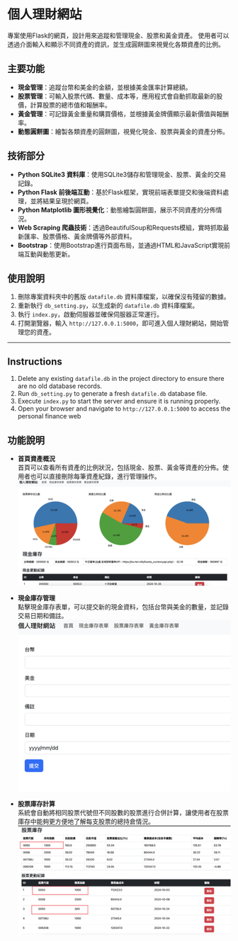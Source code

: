 # 個人理財網站

專案使用Flask的網頁，設計用來追蹤和管理現金、股票和黃金資產。
使用者可以透過介面輸入和顯示不同資產的資訊，並生成圓餅圖來視覺化各類資產的比例。

## 主要功能

- **現金管理**：追蹤台幣和美金的金額，並根據美金匯率計算總額。
- **股票管理**：可輸入股票代碼、數量、成本等，應用程式會自動抓取最新的股價，計算股票的總市值和報酬率。
- **黃金管理**：可記錄黃金重量和購買價格，並根據黃金牌價顯示最新價值與報酬率。
- **動態圓餅圖**：繪製各類資產的圓餅圖，視覺化現金、股票與黃金的資產分佈。

## 技術部分

- **Python SQLite3 資料庫**：使用SQLite3儲存和管理現金、股票、黃金的交易記錄。
- **Python Flask 前後端互動**：基於Flask框架，實現前端表單提交和後端資料處理，並將結果呈現於網頁。
- **Python Matplotlib 圖形視覺化**：動態繪製圓餅圖，展示不同資產的分佈情況。
- **Web Scraping 爬蟲技術**：透過BeautifulSoup和Requests模組，實時抓取最新匯率、股票價格、黃金牌價等外部資料。
- **Bootstrap**：使用Bootstrap進行頁面布局，並通過HTML和JavaScript實現前端互動與動態更新。

## 使用說明

1. 刪除專案資料夾中的舊版 `datafile.db` 資料庫檔案，以確保沒有殘留的數據。
2. 重新執行 `db_setting.py`，以生成新的 `datafile.db` 資料庫檔案。
3. 執行 `index.py`，啟動伺服器並確保伺服器正常運行。
4. 打開瀏覽器，輸入 `http://127.0.0.1:5000`，即可進入個人理財網站，開始管理您的資產。

---

## Instructions

1. Delete any existing `datafile.db` in the project directory to ensure there are no old database records.
2. Run `db_setting.py` to generate a fresh `datafile.db` database file.
3. Execute `index.py` to start the server and ensure it is running properly.
4. Open your browser and navigate to `http://127.0.0.1:5000` to access the personal finance web

## 功能說明

* **首頁資產概況**  
  首頁可以查看所有資產的比例狀況，包括現金、股票、黃金等資產的分佈。使用者也可以直接刪除每筆資產紀錄，進行管理操作。  
  ![image](https://github.com/ShawnL-584/personal_finance/blob/main/static/index_show.png?raw=true)

* **現金庫存管理**  
  點擊現金庫存表單，可以提交新的現金資料，包括台幣與美金的數量，並記錄交易日期和備註。  
  ![image](https://github.com/ShawnL-584/personal_finance/blob/main/static/cash_show.png?raw=true)

* **股票庫存計算**  
  系統會自動將相同股票代號但不同股數的股票進行合併計算，讓使用者在股票庫存中能夠更方便地了解每支股票的總持倉情況。  
  ![image](https://github.com/ShawnL-584/personal_finance/blob/main/static/stock_show.png?raw=true)
